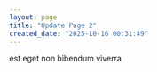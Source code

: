 ```yaml
---
layout: page
title: "Update Page 2"
created_date: "2025-10-16 00:31:49"
---
```


est eget non bibendum viverra 
